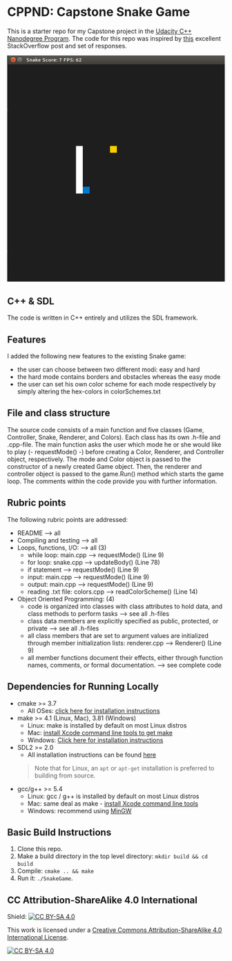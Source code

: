 # CPPND: Capstone Snake Game

This is a starter repo for my Capstone project in the [Udacity C++ Nanodegree Program](https://www.udacity.com/course/c-plus-plus-nanodegree--nd213). The code for this repo was inspired by [this](https://codereview.stackexchange.com/questions/212296/snake-game-in-c-with-sdl) excellent StackOverflow post and set of responses.

<img src="snake_game.gif"/>

## C++ & SDL
The code is written in C++ entirely and utilizes the SDL framework.

## Features
I added the following new features to the existing Snake game:
* the user can choose between two different modi: easy and hard
* the hard mode contains borders and obstacles whereas the easy mode 
* the user can set his own color scheme for each mode respectively by simply altering the hex-colors in colorSchemes.txt

## File and class structure
The source code consists of a main function and five classes (Game, Controller, Snake, Renderer, and Colors). Each class has its own .h-file and .cpp-file. The main function asks the user which mode he or she would like to play (- requestMode() -) before creating a Color, Renderer, and Controller object, respectively. The mode and Color object is passed to the constructor of a newly created Game object. Then, the renderer and controller object is passed to the game.Run() method which starts the game loop. The comments within the code provide you with further information. 

## Rubric points
The following rubric points are addressed:
* README --> all
* Compiling and testing --> all
* Loops, functions, I/O: --> all (3)
    * while loop: main.cpp --> requestMode() (Line 9)
    * for loop: snake.cpp --> updateBody() (Line 78)
    * if statement --> requestMode() (Line 9)
    * input: main.cpp --> requestMode() (Line 9)
    * output: main.cpp --> requestMode() (Line 9)
    * reading .txt file: colors.cpp --> readColorScheme() (Line 14)
* Object Oriented Programming: (4)
    * code is organized into classes with class attributes to hold data, and class methods to perform tasks --> see all .h-files
    * class data members are explicitly specified as public, protected, or private --> see all .h-files
    * all class members that are set to argument values are initialized through member initialization lists: renderer.cpp --> Renderer() (Line 9)
    * all member functions document their effects, either through function names, comments, or formal documentation. --> see complete code


## Dependencies for Running Locally
* cmake >= 3.7
  * All OSes: [click here for installation instructions](https://cmake.org/install/)
* make >= 4.1 (Linux, Mac), 3.81 (Windows)
  * Linux: make is installed by default on most Linux distros
  * Mac: [install Xcode command line tools to get make](https://developer.apple.com/xcode/features/)
  * Windows: [Click here for installation instructions](http://gnuwin32.sourceforge.net/packages/make.htm)
* SDL2 >= 2.0
  * All installation instructions can be found [here](https://wiki.libsdl.org/Installation)
  >Note that for Linux, an `apt` or `apt-get` installation is preferred to building from source. 
* gcc/g++ >= 5.4
  * Linux: gcc / g++ is installed by default on most Linux distros
  * Mac: same deal as make - [install Xcode command line tools](https://developer.apple.com/xcode/features/)
  * Windows: recommend using [MinGW](http://www.mingw.org/)

## Basic Build Instructions

1. Clone this repo.
2. Make a build directory in the top level directory: `mkdir build && cd build`
3. Compile: `cmake .. && make`
4. Run it: `./SnakeGame`.


## CC Attribution-ShareAlike 4.0 International
Shield: [![CC BY-SA 4.0][cc-by-sa-shield]][cc-by-sa]

This work is licensed under a
[Creative Commons Attribution-ShareAlike 4.0 International License][cc-by-sa].

[![CC BY-SA 4.0][cc-by-sa-image]][cc-by-sa]

[cc-by-sa]: http://creativecommons.org/licenses/by-sa/4.0/
[cc-by-sa-image]: https://licensebuttons.net/l/by-sa/4.0/88x31.png
[cc-by-sa-shield]: https://img.shields.io/badge/License-CC%20BY--SA%204.0-lightgrey.svg
